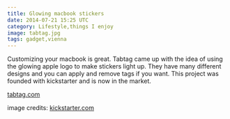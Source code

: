 ```yaml
---
title: Glowing macbook stickers
date: 2014-07-21 15:25 UTC
category: Lifestyle,things I enjoy
image: tabtag.jpg
tags: gadget,vienna
---
```


Customizing your macbook is great. Tabtag came up with the idea of using the glowing apple logo to make stickers light up.
They have many different designs and you can apply and remove tags if you want.
This project was founded with kickstarter and is now in the market.

<span class="entypo-address"></span>[tabtag.com](http://tabtag.com)

<span class="entypo-cc"></span>image credits: [kickstarter.com](https://www.kickstarter.com/projects/tabtag/tabtag-glowing-removable-and-reusable-macbook-stic)
